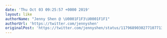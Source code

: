 ```yaml
---
date: 'Thu Oct 03 09:25:57 +0000 2019'
layout: like
authorName: "Jenny Shen @ \U0001F1F3\U0001F1F1"
authorUrl: 'https://twitter.com/jennyshen'
originalPost: 'https://twitter.com/jennyshen/status/1179689030277107713'
---
```

